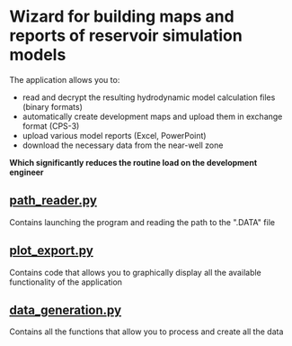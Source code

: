 # Wizard for building maps and reports of reservoir simulation models

The application allows you to:
* read and decrypt the resulting hydrodynamic model calculation files (binary formats)
* automatically create development maps and upload them in exchange format (CPS-3)
* upload various model reports (Excel, PowerPoint)
* download the necessary data from the near-well zone 

**Which significantly reduces the routine load on the development engineer**

## [path_reader.py](https://github.com/shmeleved/Wizard_for_building_maps_and_reports_of_reservoir_simulation_models/blob/main/path_reader.py)
Contains launching the program and reading the path to the ".DATA" file

## [plot_export.py](https://github.com/shmeleved/Wizard_for_building_maps_and_reports_of_reservoir_simulation_models/blob/main/plot_export.py)
Contains code that allows you to graphically display all the available functionality of the application

## [data_generation.py](https://github.com/shmeleved/Wizard_for_building_maps_and_reports_of_reservoir_simulation_models/blob/main/data_generation.py)
Contains all the functions that allow you to process and create all the data
